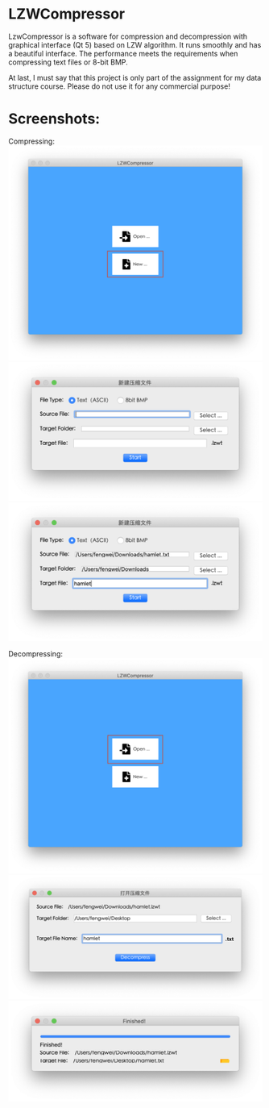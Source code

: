 # LZWCompressor
LzwCompressor is a software for compression and decompression with graphical interface (Qt 5) based on LZW algorithm. It runs smoothly and has a beautiful interface. The performance meets the requirements when compressing text files or 8-bit BMP. 

At last, I must say that this project is only part of the assignment for my data structure course. Please do not use it for any commercial purpose! 

# Screenshots:
Compressing:
![image](https://github.com/Super262/LZWCompressor/blob/master/images/zip1.png)
![image](https://github.com/Super262/LZWCompressor/blob/master/images/zip2.png)
![image](https://github.com/Super262/LZWCompressor/blob/master/images/zip3.png)

Decompressing:
![image](https://github.com/Super262/LZWCompressor/blob/master/images/unzip1.png)
![image](https://github.com/Super262/LZWCompressor/blob/master/images/unzip2.png)
![image](https://github.com/Super262/LZWCompressor/blob/master/images/unzip3.png)
